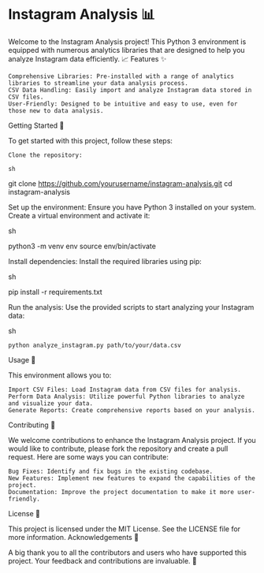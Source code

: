 # Instagram Analysis 📊

Welcome to the Instagram Analysis project! This Python 3 environment is equipped with numerous analytics libraries that are designed to help you analyze Instagram data efficiently. 📈
Features ✨

    Comprehensive Libraries: Pre-installed with a range of analytics libraries to streamline your data analysis process.
    CSV Data Handling: Easily import and analyze Instagram data stored in CSV files.
    User-Friendly: Designed to be intuitive and easy to use, even for those new to data analysis.

Getting Started 🚀

To get started with this project, follow these steps:

    Clone the repository:

    sh

git clone https://github.com/yourusername/instagram-analysis.git
cd instagram-analysis

Set up the environment:
Ensure you have Python 3 installed on your system. Create a virtual environment and activate it:

sh

python3 -m venv env
source env/bin/activate

Install dependencies:
Install the required libraries using pip:

sh

pip install -r requirements.txt

Run the analysis:
Use the provided scripts to start analyzing your Instagram data:

sh

    python analyze_instagram.py path/to/your/data.csv

Usage 📂

This environment allows you to:

    Import CSV Files: Load Instagram data from CSV files for analysis.
    Perform Data Analysis: Utilize powerful Python libraries to analyze and visualize your data.
    Generate Reports: Create comprehensive reports based on your analysis.

Contributing 🤝

We welcome contributions to enhance the Instagram Analysis project. If you would like to contribute, please fork the repository and create a pull request. Here are some ways you can contribute:

    Bug Fixes: Identify and fix bugs in the existing codebase.
    New Features: Implement new features to expand the capabilities of the project.
    Documentation: Improve the project documentation to make it more user-friendly.

License 📄

This project is licensed under the MIT License. See the LICENSE file for more information.
Acknowledgements 🙌

A big thank you to all the contributors and users who have supported this project. Your feedback and contributions are invaluable. 💖
